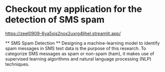 #  Checkout my application for the detection of SMS spam

https://zeel0909-6ya5sjs2nox2uxrg4ljhel.streamlit.app/

** SMS Spam Detection **
Designing a machine-learning model to identify spam messages in SMS text data is the purpose of this research. To categorize SMS messages as spam or non-spam (ham), it makes use of supervised learning algorithms and natural language processing (NLP) techniques.
